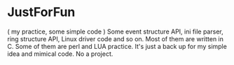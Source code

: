 JustForFun
==========

( my practice, some simple code )
Some event structure API, ini file parser, ring structure API, Linux driver code and so on.
Most of them are written in C. Some of them are perl and LUA practice. 
It's just a back up for my simple idea and mimical code. No a project.
